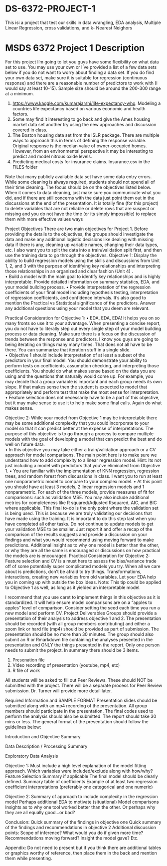 # DS-6372-PROJECT-1

This isi a project that test our skills in data wrangling, EDA analysis, Multiple Linear Regression, cross validations, and k- Nearest Neighors


  # MSDS 6372 Project 1 Description
  
For this project I’m going to let you guys have some flexibility on what data set to use. You may use your own or I’ve provided a list of a few data sets below if you do not want to worry about finding a data set. If you do find your own data set, make sure it is suitable for regression (continuous response) and there are a reasonable number of predictors to work with (I would say at least 10-15). Sample size should be around the 200-300 range at a minimum. 
1.	https://www.kaggle.com/kumarajarshi/life-expectancy-who.   Modeling a countries life expectancy based on various economic and health factors. 
2.	Some may find it interesting to go back and give the Ames housing market data set another try using the new approaches and discussion covered in class.
3.	The Boston housing data set from the ISLR package.  There are multiple ways to approach this in terms of defining the response variable.  Original response is the median value of owner-occupied homes.  However, from an environmental perspective it may be interesting to predict and model nitrous oxide levels. 
4.	Predicting medical costs for insurance claims.  Insurance.csv in the FILES folder

Note that many publicly available data set have some data entry errors.  While some cleaning is always required, students should not spend all of their time cleaning.  The focus should be on the objectives listed below.  When it comes to data cleaning, just make sure you communicate what you did, and if there are still concerns with the data just point them out in the discussions at the end of the presentation.  It is totally fine (for this project) to delete variables that are not reliable or delete rows that are suspect or missing and you do not have the time (or its simply impossible) to replace them with more effective values ways

Project Objectives 
There are two main objectives for Project 1.  Before providing the details to the objectives, the groups should investigate the data and make any additional logistic decisions like dealing with missing data if there is any, cleaning up variable names, changing their data types, etc.  I also want you to split the data into a train/validation split first, and then use the training data to go through the objectives.
Objective 1: Display the ability to build regression models using the skills and discussions from Unit 1, 2, and 3 with the purpose of identifying key relationships and interpreting those relationships in an organized and clear fashion (Unit 4)  .   
•	Build a model with the main goal to identify key relationships and is highly interpretable.  Provide detailed information on summary statistics, EDA, and your model building process. 
•	Provide interpretation of the regression coefficients of your final model including hypothesis testing, interpretation of regression coefficients, and confidence intervals. It’s also good to mention the Practical vs Statistical significance of the predictors.  Answer any additional questions using your model that you deem are relevant.

Practical Consideration for Objective 1:
•	EDA, EDA, EDA!  It helps you on so many fronts so use it to your advantage.  When presenting a concise report, you do not have to literally step out every single step of your model building process or data cleaning.  Make sure there is a focus on the discussion of trends between the response and predictors.  I know you guys are going to being iterating on things many many times.  That does not all have to be there.  You can summarize that iteration stuff in a single slide.  
•	Objective 1 should include interpretation of at least a subset of the predictors in your final model.  You should demonstrate your ability to perform tests on coefficients, assumption checking, and interpreting those coefficients.  You should do what makes sense based on the data you are using and the questions that naturally would come up.  For example, you may decide that a group variable is important and each group needs its own slope.  If that makes sense then the student is expected to model that appropriately and perform test that make the most sense for interpretation. 
•	Feature selection does not necessarily have to be a part of this objective, but it may make sense to use it to help make some final calls.  Again do what makes sense.  

Objective 2:  While your model from Objective 1 may be interpretable there may be some additional complexity that you could incorporate to your model so that it can predict better at the expense of interpretations.  The purpose of this objective is to go through a process to compare multiple models with the goal of developing a model that can predict the best and do well on future data.  
•	In this objective you may take either a train/validation approach or a CV approach for model comparisons.  The main point here is to make sure we understand how to add complexity to a linear regression model.   Hint:  Its not just including a model with predictors that you’ve eliminated from Objective 1.
•	You are familiar with the implementation of KNN regression, regression trees, and random forest from discussions in class. I want you to run at least one nonparametric model to compare to your complex model.
•	At this point you should have at least 3 models, 2 linear regression models and 1 nonparametric.  For each of the three models, provide measures of fit for comparisons:  such as validation MSE.  You may also include additional metrics for completeness like R squared/Adjusted Rsquared, AIC, and BIC where applicable.  This final to-do is the only point where the validation set is being used.  This is because we are truly validating our decisions that have made using the training.   It is important to do this step last when you have completed all other tasks.  Do not continue to update models to get your validation MSE to be smaller.  Just report it and offer a recap of the comparison of the results suggests and provide a discussion on your findings and what you would recommend using moving forward to make predictions.  Additional insight as to why one model is better than the other, or why they are all the same is encouraged or discussions on how practical the models are is encouraged.
Practical Consideration for Objective 2:
Feature selection and CV is a must here to assess the bias/variance trade off of some potentially super complicated models you try.  When all we care about is predictions, don’t be afraid to try things.  Transformations, interactions, creating new variables from old variables.  Let your EDA help you in coming up with outside the box ideas.  Note:  This tip could be applied to Objective 1 as well, as long as it yielded an interpretable model.

I recommend that you use caret to implement things in this objective as it is standardized.  It will help ensure model comparisons are on a “apples to apples” level of comparison.  Consider setting the seed each time you run a new model and perform CV. 
Project Deliverables
Groups should provide a presentation of their analysis to address objective 1 and 2.  The presentation should be recorded (with all group members contributing) and either a zoom link or hard file (mp4) should be provided as part of submission.  The presentation should be no more than 30 minutes.
The group should also submit an R or Rmarkdown file containing the analyses presented in the presentation and ONLY the things presented in the report.
Only one person needs to submit the project.  In summary there should be 3 items.
1.	Presenation file
2.	Video recording of presentation (youtube, mp4, etc)
3.	R file of work 

All students will be asked to fill out Peer Reviews.  These should NOT be submitted with the project.  There will be a separate process for Peer Review submission.  Dr. Turner will provide more detail later.

Required Information and SAMPLE FORMAT
Presentation slides should be submitted along with an mp4 recording of the presentation.  All group members should participate in the presentation.  The final codes used to perform the analysis should also be submitted.  The report should take 30 mins or less.  The general format of the presentation should follow the guidelines below:

Introduction and Objective Summary 

Data Description / Processing Summary  

Exploratory Data Analysis 

Objective 1:   Must include a high level explanation of the model fitting approach.
                         Which variables were included/exclude along with how/why? 
                         Feature Selection Summary if applicable
                         The final model should be clearly defined.
                         Summary table of coefficients
                         Example of at least two regression coefficient interpretations (preferably one        categorical and one numeric)

Objective 2:   Summary of approach to include complexity in the regression model
                        Perhaps additional EDA to motivate (situational)
                        Model comparisons
                        Insights as to why one tool worked better than the other. Or perhaps why they are all equally good…or bad?
              
Conclusion:   Quick summary of the findings in objective one
                        Quick summary of the findings and recommendations in objective 2
           Additional discussion points:  Scope of inference?  What would you do if given more time? Recommendations moving forward? Insight the model gave? Etc.  

Appendix:  Do not need to present but if you think there are additional tables or graphics worthy of reference, then place them in the back and mention them while presenting.


